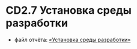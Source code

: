 # CD2.7 Установка среды разработки

- файл отчёта: [«Установка среды разработки»](https://github.com/bitcoineazy/Android_Apps/blob/main/CD27_DE/Report_CD27.pdf)
